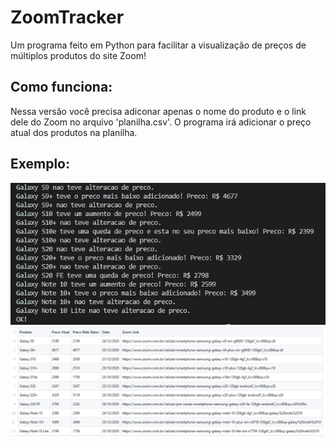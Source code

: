 # ZoomTracker

Um programa feito em Python para facilitar a visualização de preços de múltiplos produtos do site Zoom!

## Como funciona:

Nessa versão você precisa adiconar apenas o nome do produto e o link dele do Zoom no arquivo 'planilha.csv'. O programa irá adicionar o preço atual dos produtos 
na planilha. 

## Exemplo:
![](README0.PNG)
![](README1.PNG)





